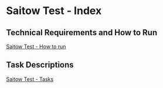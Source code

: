 # Saitow Test - Index

## Technical Requirements and How to Run

[Saitow Test - How to run](Documents/tech.md)

## Task Descriptions

[Saitow Test - Tasks](Documents/tasks.md)